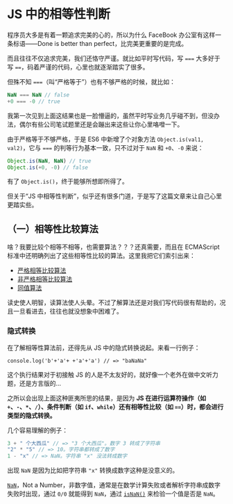 # JS 中的相等性判断

程序员大多是有着一颗追求完美的心的，所以为什么 FaceBook 办公室有这样一条标语——Done is better than perfect，比完美更重要的是完成。

而且往往不仅追求完美，我们还恪守严谨。就比如平时写代码，写 `===` 大多好于写 `==`，码着严谨的代码，心里也就逐渐踏实了很多。

但殊不知 `===`（叫“严格等于”）也有不够严格的时候，就比如：

``` js
NaN === NaN // false
+0 === -0 // true
```

我第一次见到上面这结果也是一脸懵逼的，虽然平时写业务几乎碰不到，但没办法，偶尔有些公司笔试题里还是会蹦出来这些让你心里咯噔一下。

由于严格等于不够严格，于是 ES6 中新增了个对象方法 `Object.is(val1, val2)`，它与 `===` 的判等行为基本一致，只不过对于 `NaN` 和 `+0`、`-0` 来说：

``` js
Object.is(NaN, NaN) // true
Object.is(+0, -0) // false
```

有了 `Object.is()`，终于能够所想即所得了。

但关于“JS 中相等性判断”，似乎还有很多门道，于是写了这篇文章来让自己心里更踏实些。

## （一）相等性比较算法

啥？我要比较个相等不相等，也需要算法？？？还真需要，而且在 ECMAScript 标准中还明确列出了这些相等性比较的算法。这里我把它们索引出来：

* [严格相等比较算法](https://262.ecma-international.org/5.1/#sec-11.9.6)
* [非严格相等比较算法](https://262.ecma-international.org/5.1/#sec-11.9.3)
* [同值算法](https://262.ecma-international.org/5.1/#sec-9.12)

读史使人明智，读算法使人头晕。不过了解算法还是对我们写代码很有帮助的，况且一旦看进去，往往也就没想象中困难了。

### 隐式转换

在了解相等性算法前，还得先从 JS 中的隐式转换说起。来看一行例子：

`console.log('b'+'a'+ +'a'+'a') // => "baNaNa"`

这个执行结果对于初接触 JS 的人是不太友好的，就好像一个老外在做中文听力题，还是方言版的...

之所以会出现上面这种匪夷所思的结果，是因为 **JS 在进行运算符操作（如 `+`、`-`、`*`、`/`）、条件判断（如 `if`、`while`）还有相等性比较（如 `==`）时，都会进行类型的隐式转换。**

几个容易理解的例子：

``` js
3 + " 个大西瓜" // => "3 个大西瓜"。数字 3 转成了字符串
"2" * "5" // => 10。字符串都转成了数字
1 - "x" // => NaN。字符串 "x" 没法转成数字
```

出现 `NaN` 是因为比如把字符串 `"x"` 转换成数字这种是没意义的。

[`NaN`](https://developer.mozilla.org/en-US/docs/Glossary/NaN)，Not a Number，非数字值，通常是在数学计算失败或者解析字符串成数字失败时出现，通过 `0/0` 就能得到 `NaN`，通过 [`isNaN()`](https://developer.mozilla.org/en-US/docs/Web/JavaScript/Reference/Global_Objects/isNaN) 来检验一个值是否是 `NaN`。